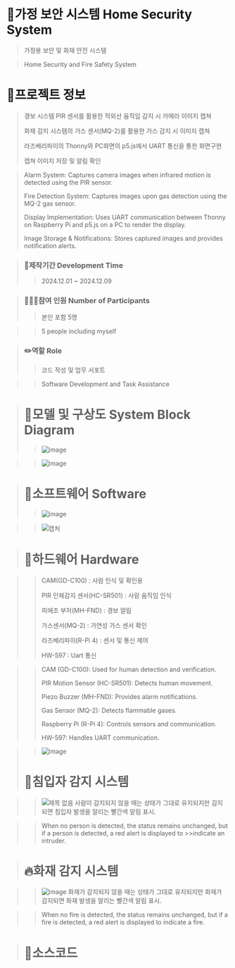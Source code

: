 # 🏡가정 보안 시스템 Home Security System
>
> 가정용 보안 및 화재 안전 시스템



> Home Security and Fire Safety System
>
# 📄프로젝트 정보
>
> 경보 시스템 PIR 센서를 활용한 적외선 움직임 감지 시 카메라 이미지 캡쳐
>
> 화재 감지 시스템의 가스 센서(MQ-2)를 활용한 가스 감지 시 이미지 캡쳐
>
> 라즈베리파이의 Thonny와 PC화면의 p5.js에서 UART 통신을 통한 화면구현
>
> 캡쳐 이미지 저장 및 알림 확인




> Alarm System: Captures camera images when infrared motion is detected using the PIR sensor.
> 
> Fire Detection System: Captures images upon gas detection using the MQ-2 gas sensor.
> 
> Display Implementation: Uses UART communication between Thonny on Raspberry Pi and p5.js on a PC to render the display.
> 
> Image Storage & Notifications: Stores captured images and provides notification alerts.



> ### 📅제작기간 Development Time
>
>>2024.12.01 ~ 2024.12.09


> ### 🧑‍🤝‍🧑참여 인원 Number of Participants
>
>> 본인 포함 5명



>> 5 people including myself


> ### ✏️역할 Role
>
>> 코드 작성 및 업무 서포트



>>Software Development and Task Assistance

> # 🔀모델 및 구상도 System Block Diagram
>
>> ![image](https://github.com/user-attachments/assets/e3dca081-d317-4456-8b60-17dcf7bda263)

>
>> ![image](https://github.com/user-attachments/assets/18fcc6e7-0807-4dc0-a95b-f7232e677d78)




> # 🔡소프트웨어 Software
>> ![image](https://github.com/user-attachments/assets/d4f92356-480e-4d7f-9a55-a3bedadfed33)

>> ![캡처](https://github.com/user-attachments/assets/06878f02-ab06-46c3-bfd2-67ec935dbd87)


> # 🔌하드웨어 Hardware

>> CAM(GD-C100) : 사람 인식 및 확인용
>> 
>> PIR 인체감지 센서(HC-SR501) : 사람 움직임 인식
>> 
>> 피에조 부저(MH-FND) : 경보 알림
>> 
>> 가스센서(MQ-2) : 가연성 가스 센서 확인
>> 
>> 라즈베리파이(R-Pi 4) : 센서 및 통신 제어
>> 
>> HW-597 : Uart 통신



>> CAM (GD-C100): Used for human detection and verification.
>> 
>> PIR Motion Sensor (HC-SR501): Detects human movement.
>> 
>> Piezo Buzzer (MH-FND): Provides alarm notifications.
>> 
>> Gas Sensor (MQ-2): Detects flammable gases.
>> 
>> Raspberry Pi (R-Pi 4): Controls sensors and communication.
>> 
>> HW-597: Handles UART communication.

>> ![image](https://github.com/user-attachments/assets/f158ad70-c17a-4114-bf32-12cada1f8311)
>>
>> 
> # 👮침입자 감지 시스템

>>![제목 없음](https://github.com/user-attachments/assets/692f6601-86ac-4311-b07f-be7b01826baa)
>> 사람이 감지되지 않을 때는 상태가 그대로 유지되지만 감지되면 침입자 발생을 알리는 빨간색 알림 표시.

>>When no person is detected, the status remains unchanged, but if a person is detected, a red alert is displayed to >>indicate an intruder.
>>
>>

> # 🔥화재 감지 시스템

>> ![image](https://github.com/user-attachments/assets/cb4d83c1-c001-48f9-ab4c-963405b9ba86)
>> 화재가 감지되지 않을 때는 상태가 그대로 유지되지만 화재가 감지되면 화재 발생을 알리는 빨간색 알림 표시.

>> When no fire is detected, the status remains unchanged, but if a fire is detected, a red alert is displayed to indicate a fire.

># 🔑소스코드


























